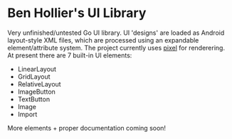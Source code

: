 # Ben Hollier's UI Library

Very unfinished/untested Go UI library. 
UI 'designs' are loaded as Android layout-style XML files, which are processed using an expandable element/attribute system.
The project currently uses [pixel](https://github.com/faiface/pixel) for renderering.
At present there are 7 built-in UI elements:

+ LinearLayout
+ GridLayout
+ RelativeLayout
+ ImageButton
+ TextButton
+ Image
+ Import

More elements + proper documentation coming soon!
